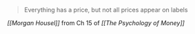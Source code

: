 > Everything has a price, but not all prices appear on labels

*[[Morgan Housel]]* from Ch 15 of *[[The Psychology of Money]]*